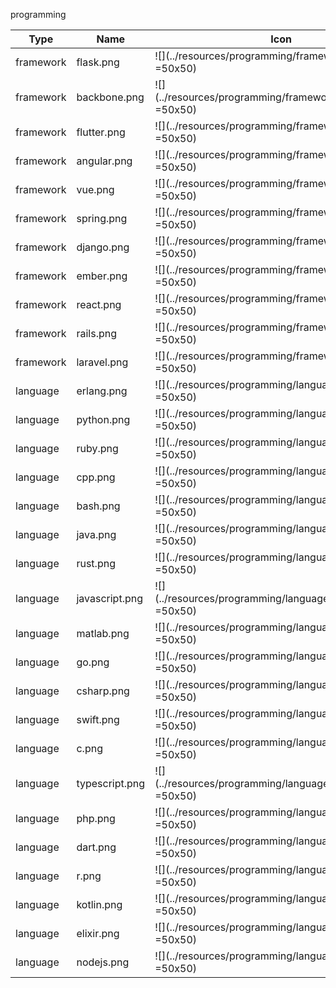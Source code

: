 programming

Type | Name | Icon
--|--|--
framework|flask.png|![](../resources/programming/framework/flask.png =50x50)
framework|backbone.png|![](../resources/programming/framework/backbone.png =50x50)
framework|flutter.png|![](../resources/programming/framework/flutter.png =50x50)
framework|angular.png|![](../resources/programming/framework/angular.png =50x50)
framework|vue.png|![](../resources/programming/framework/vue.png =50x50)
framework|spring.png|![](../resources/programming/framework/spring.png =50x50)
framework|django.png|![](../resources/programming/framework/django.png =50x50)
framework|ember.png|![](../resources/programming/framework/ember.png =50x50)
framework|react.png|![](../resources/programming/framework/react.png =50x50)
framework|rails.png|![](../resources/programming/framework/rails.png =50x50)
framework|laravel.png|![](../resources/programming/framework/laravel.png =50x50)
language|erlang.png|![](../resources/programming/language/erlang.png =50x50)
language|python.png|![](../resources/programming/language/python.png =50x50)
language|ruby.png|![](../resources/programming/language/ruby.png =50x50)
language|cpp.png|![](../resources/programming/language/cpp.png =50x50)
language|bash.png|![](../resources/programming/language/bash.png =50x50)
language|java.png|![](../resources/programming/language/java.png =50x50)
language|rust.png|![](../resources/programming/language/rust.png =50x50)
language|javascript.png|![](../resources/programming/language/javascript.png =50x50)
language|matlab.png|![](../resources/programming/language/matlab.png =50x50)
language|go.png|![](../resources/programming/language/go.png =50x50)
language|csharp.png|![](../resources/programming/language/csharp.png =50x50)
language|swift.png|![](../resources/programming/language/swift.png =50x50)
language|c.png|![](../resources/programming/language/c.png =50x50)
language|typescript.png|![](../resources/programming/language/typescript.png =50x50)
language|php.png|![](../resources/programming/language/php.png =50x50)
language|dart.png|![](../resources/programming/language/dart.png =50x50)
language|r.png|![](../resources/programming/language/r.png =50x50)
language|kotlin.png|![](../resources/programming/language/kotlin.png =50x50)
language|elixir.png|![](../resources/programming/language/elixir.png =50x50)
language|nodejs.png|![](../resources/programming/language/nodejs.png =50x50)
